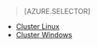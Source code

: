 > [AZURE.SELECTOR]
- [Cluster Linux](../articles/hdinsight/hdinsight-hbase-tutorial-get-started-linux.md)
- [Cluster Windows](../articles/hdinsight/hdinsight-hbase-tutorial-get-started.md)
